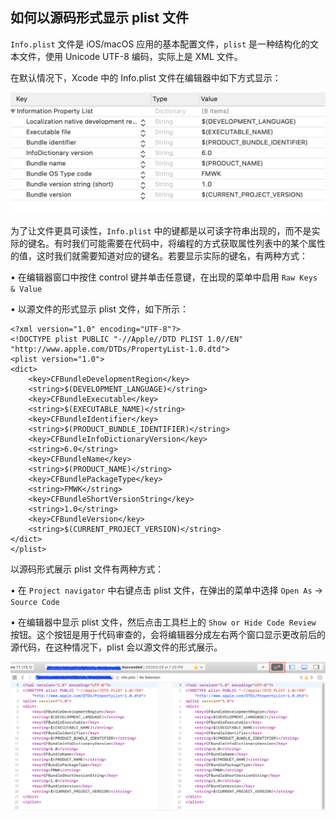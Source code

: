 ## 如何以源码形式显示 plist 文件

`Info.plist` 文件是 iOS/macOS 应用的基本配置文件，`plist` 是一种结构化的文本文件，使用 Unicode UTF-8 编码，实际上是 XML 文件。

在默认情况下，Xcode 中的 Info.plist 文件在编辑器中如下方式显示：

![](1.png)

为了让文件更具可读性，`Info.plist` 中的键都是以可读字符串出现的，而不是实际的键名。有时我们可能需要在代码中，将编程的方式获取属性列表中的某个属性的值，这时我们就需要知道对应的键名。若要显示实际的键名，有两种方式：

• 在编辑器窗口中按住 control 键并单击任意键，在出现的菜单中启用 `Raw Keys & Value`

• 以源文件的形式显示 plist 文件，如下所示：

```
<?xml version="1.0" encoding="UTF-8"?>
<!DOCTYPE plist PUBLIC "-//Apple//DTD PLIST 1.0//EN" "http://www.apple.com/DTDs/PropertyList-1.0.dtd">
<plist version="1.0">
<dict>
    <key>CFBundleDevelopmentRegion</key>
    <string>$(DEVELOPMENT_LANGUAGE)</string>
    <key>CFBundleExecutable</key>
    <string>$(EXECUTABLE_NAME)</string>
    <key>CFBundleIdentifier</key>
    <string>$(PRODUCT_BUNDLE_IDENTIFIER)</string>
    <key>CFBundleInfoDictionaryVersion</key>
    <string>6.0</string>
    <key>CFBundleName</key>
    <string>$(PRODUCT_NAME)</string>
    <key>CFBundlePackageType</key>
    <string>FMWK</string>
    <key>CFBundleShortVersionString</key>
    <string>1.0</string>
    <key>CFBundleVersion</key>
    <string>$(CURRENT_PROJECT_VERSION)</string>
</dict>
</plist>
```



以源码形式展示 plist 文件有两种方式：

• 在 `Project navigator` 中右键点击 plist 文件，在弹出的菜单中选择 `Open As` -> `Source Code`

• 在编辑器中显示 plist 文件，然后点击工具栏上的 `Show or Hide Code Review` 按钮。这个按钮是用于代码审查的，会将编辑器分成左右两个窗口显示更改前后的源代码，在这种情况下，plist 会以源文件的形式展示。

![](2.png)